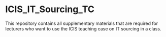 # ICIS_IT_Sourcing_TC
This repository contains all supplementary materials that are required for lecturers who want to use the ICIS teaching case on IT sourcing in a class.
